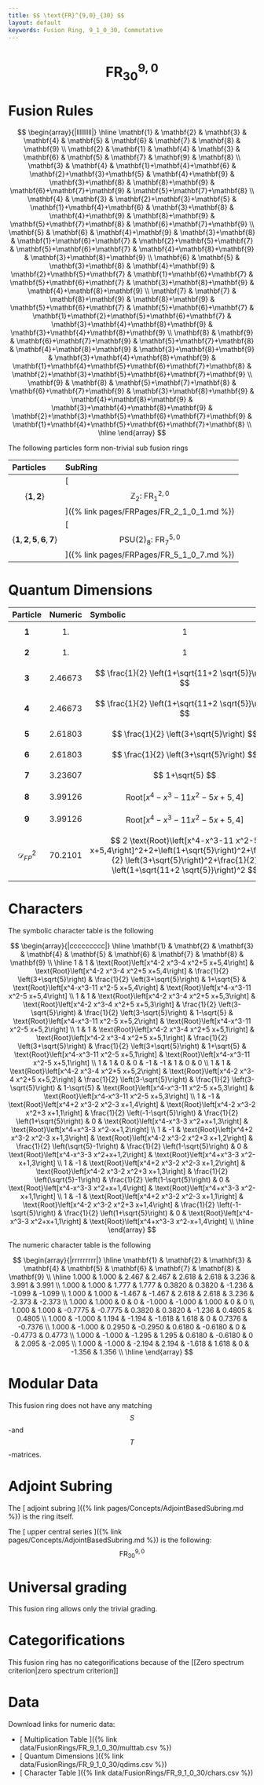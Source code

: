 ```yaml
---
title: $$ \text{FR}^{9,0}_{30} $$
layout: default
keywords: Fusion Ring, 9_1_0_30, Commutative
---
```

# $$ \text{FR}^{9,0}_{30} $$


# Fusion Rules

$$
\begin{array}{|lllllllll|}
\hline
 \mathbf{1} & \mathbf{2} & \mathbf{3} & \mathbf{4} & \mathbf{5} & \mathbf{6} & \mathbf{7} & \mathbf{8} & \mathbf{9} \\
 \mathbf{2} & \mathbf{1} & \mathbf{4} & \mathbf{3} & \mathbf{6} & \mathbf{5} & \mathbf{7} & \mathbf{9} & \mathbf{8} \\
 \mathbf{3} & \mathbf{4} & \mathbf{1}+\mathbf{4}+\mathbf{6} & \mathbf{2}+\mathbf{3}+\mathbf{5} & \mathbf{4}+\mathbf{9} & \mathbf{3}+\mathbf{8} & \mathbf{8}+\mathbf{9} & \mathbf{6}+\mathbf{7}+\mathbf{9} & \mathbf{5}+\mathbf{7}+\mathbf{8} \\
 \mathbf{4} & \mathbf{3} & \mathbf{2}+\mathbf{3}+\mathbf{5} & \mathbf{1}+\mathbf{4}+\mathbf{6} & \mathbf{3}+\mathbf{8} & \mathbf{4}+\mathbf{9} & \mathbf{8}+\mathbf{9} & \mathbf{5}+\mathbf{7}+\mathbf{8} & \mathbf{6}+\mathbf{7}+\mathbf{9} \\
 \mathbf{5} & \mathbf{6} & \mathbf{4}+\mathbf{9} & \mathbf{3}+\mathbf{8} & \mathbf{1}+\mathbf{6}+\mathbf{7} & \mathbf{2}+\mathbf{5}+\mathbf{7} & \mathbf{5}+\mathbf{6}+\mathbf{7} & \mathbf{4}+\mathbf{8}+\mathbf{9} & \mathbf{3}+\mathbf{8}+\mathbf{9} \\
 \mathbf{6} & \mathbf{5} & \mathbf{3}+\mathbf{8} & \mathbf{4}+\mathbf{9} & \mathbf{2}+\mathbf{5}+\mathbf{7} & \mathbf{1}+\mathbf{6}+\mathbf{7} & \mathbf{5}+\mathbf{6}+\mathbf{7} & \mathbf{3}+\mathbf{8}+\mathbf{9} & \mathbf{4}+\mathbf{8}+\mathbf{9} \\
 \mathbf{7} & \mathbf{7} & \mathbf{8}+\mathbf{9} & \mathbf{8}+\mathbf{9} & \mathbf{5}+\mathbf{6}+\mathbf{7} & \mathbf{5}+\mathbf{6}+\mathbf{7} & \mathbf{1}+\mathbf{2}+\mathbf{5}+\mathbf{6}+\mathbf{7} & \mathbf{3}+\mathbf{4}+\mathbf{8}+\mathbf{9} & \mathbf{3}+\mathbf{4}+\mathbf{8}+\mathbf{9} \\
 \mathbf{8} & \mathbf{9} & \mathbf{6}+\mathbf{7}+\mathbf{9} & \mathbf{5}+\mathbf{7}+\mathbf{8} & \mathbf{4}+\mathbf{8}+\mathbf{9} & \mathbf{3}+\mathbf{8}+\mathbf{9} & \mathbf{3}+\mathbf{4}+\mathbf{8}+\mathbf{9} & \mathbf{1}+\mathbf{4}+\mathbf{5}+\mathbf{6}+\mathbf{7}+\mathbf{8} & \mathbf{2}+\mathbf{3}+\mathbf{5}+\mathbf{6}+\mathbf{7}+\mathbf{9} \\
 \mathbf{9} & \mathbf{8} & \mathbf{5}+\mathbf{7}+\mathbf{8} & \mathbf{6}+\mathbf{7}+\mathbf{9} & \mathbf{3}+\mathbf{8}+\mathbf{9} & \mathbf{4}+\mathbf{8}+\mathbf{9} & \mathbf{3}+\mathbf{4}+\mathbf{8}+\mathbf{9} & \mathbf{2}+\mathbf{3}+\mathbf{5}+\mathbf{6}+\mathbf{7}+\mathbf{9} & \mathbf{1}+\mathbf{4}+\mathbf{5}+\mathbf{6}+\mathbf{7}+\mathbf{8} \\
\hline
\end{array}
$$


The following particles form non-trivial sub fusion rings

| Particles | SubRing |
| :------ | :------ |
| $$ \{\mathbf{1},\mathbf{2}\} $$ | [ $$ \mathbb{Z}_2:\ \text{FR}^{2,0}_{1} $$ ]({% link pages/FRPages/FR_2_1_0_1.md %}) |
| $$ \{\mathbf{1},\mathbf{2},\mathbf{5},\mathbf{6},\mathbf{7}\} $$ | [ $$ \text{PSU(2})_8:\ \text{FR}^{5,0}_{7} $$ ]({% link pages/FRPages/FR_5_1_0_7.md %}) |


# Quantum Dimensions

| Particle | Numeric | Symbolic |
| :------ | :------ | :------ |
| $$ \mathbf{1} $$ | $$ 1. $$ | $$ 1 $$ |
| $$ \mathbf{2} $$ | $$ 1. $$ | $$ 1 $$ |
| $$ \mathbf{3} $$ | $$ 2.46673 $$ | $$ \frac{1}{2} \left(1+\sqrt{11+2 \sqrt{5}}\right) $$ |
| $$ \mathbf{4} $$ | $$ 2.46673 $$ | $$ \frac{1}{2} \left(1+\sqrt{11+2 \sqrt{5}}\right) $$ |
| $$ \mathbf{5} $$ | $$ 2.61803 $$ | $$ \frac{1}{2} \left(3+\sqrt{5}\right) $$ |
| $$ \mathbf{6} $$ | $$ 2.61803 $$ | $$ \frac{1}{2} \left(3+\sqrt{5}\right) $$ |
| $$ \mathbf{7} $$ | $$ 3.23607 $$ | $$ 1+\sqrt{5} $$ |
| $$ \mathbf{8} $$ | $$ 3.99126 $$ | $$ \text{Root}\left[x^4-x^3-11 x^2-5 x+5,4\right] $$ |
| $$ \mathbf{9} $$ | $$ 3.99126 $$ | $$ \text{Root}\left[x^4-x^3-11 x^2-5 x+5,4\right] $$ |
| $$ \mathcal{D}_{FP}^2 $$ | $$ 70.2101 $$ | $$ 2 \text{Root}\left[x^4-x^3-11 x^2-5 x+5,4\right]^2+2+\left(1+\sqrt{5}\right)^2+\frac{1}{2} \left(3+\sqrt{5}\right)^2+\frac{1}{2} \left(1+\sqrt{11+2 \sqrt{5}}\right)^2 $$ |

# Characters

The symbolic character table is the following

$$
\begin{array}{|ccccccccc|}
\hline
 \mathbf{1} & \mathbf{2} & \mathbf{3} & \mathbf{4} & \mathbf{5} & \mathbf{6} & \mathbf{7} & \mathbf{8} & \mathbf{9} \\
\hline
 1 & 1 & \text{Root}\left[x^4-2 x^3-4 x^2+5 x+5,4\right] & \text{Root}\left[x^4-2 x^3-4 x^2+5 x+5,4\right] & \frac{1}{2} \left(3+\sqrt{5}\right) & \frac{1}{2} \left(3+\sqrt{5}\right) & 1+\sqrt{5} & \text{Root}\left[x^4-x^3-11 x^2-5 x+5,4\right] & \text{Root}\left[x^4-x^3-11 x^2-5 x+5,4\right] \\
 1 & 1 & \text{Root}\left[x^4-2 x^3-4 x^2+5 x+5,3\right] & \text{Root}\left[x^4-2 x^3-4 x^2+5 x+5,3\right] & \frac{1}{2} \left(3-\sqrt{5}\right) & \frac{1}{2} \left(3-\sqrt{5}\right) & 1-\sqrt{5} & \text{Root}\left[x^4-x^3-11 x^2-5 x+5,2\right] & \text{Root}\left[x^4-x^3-11 x^2-5 x+5,2\right] \\
 1 & 1 & \text{Root}\left[x^4-2 x^3-4 x^2+5 x+5,1\right] & \text{Root}\left[x^4-2 x^3-4 x^2+5 x+5,1\right] & \frac{1}{2} \left(3+\sqrt{5}\right) & \frac{1}{2} \left(3+\sqrt{5}\right) & 1+\sqrt{5} & \text{Root}\left[x^4-x^3-11 x^2-5 x+5,1\right] & \text{Root}\left[x^4-x^3-11 x^2-5 x+5,1\right] \\
 1 & 1 & 0 & 0 & -1 & -1 & 1 & 0 & 0 \\
 1 & 1 & \text{Root}\left[x^4-2 x^3-4 x^2+5 x+5,2\right] & \text{Root}\left[x^4-2 x^3-4 x^2+5 x+5,2\right] & \frac{1}{2} \left(3-\sqrt{5}\right) & \frac{1}{2} \left(3-\sqrt{5}\right) & 1-\sqrt{5} & \text{Root}\left[x^4-x^3-11 x^2-5 x+5,3\right] & \text{Root}\left[x^4-x^3-11 x^2-5 x+5,3\right] \\
 1 & -1 & \text{Root}\left[x^4+2 x^3-2 x^2-3 x+1,4\right] & \text{Root}\left[x^4-2 x^3-2 x^2+3 x+1,1\right] & \frac{1}{2} \left(-1-\sqrt{5}\right) & \frac{1}{2} \left(1+\sqrt{5}\right) & 0 & \text{Root}\left[x^4-x^3-3 x^2+x+1,3\right] & \text{Root}\left[x^4+x^3-3 x^2-x+1,2\right] \\
 1 & -1 & \text{Root}\left[x^4+2 x^3-2 x^2-3 x+1,3\right] & \text{Root}\left[x^4-2 x^3-2 x^2+3 x+1,2\right] & \frac{1}{2} \left(\sqrt{5}-1\right) & \frac{1}{2} \left(1-\sqrt{5}\right) & 0 & \text{Root}\left[x^4-x^3-3 x^2+x+1,2\right] & \text{Root}\left[x^4+x^3-3 x^2-x+1,3\right] \\
 1 & -1 & \text{Root}\left[x^4+2 x^3-2 x^2-3 x+1,2\right] & \text{Root}\left[x^4-2 x^3-2 x^2+3 x+1,3\right] & \frac{1}{2} \left(\sqrt{5}-1\right) & \frac{1}{2} \left(1-\sqrt{5}\right) & 0 & \text{Root}\left[x^4-x^3-3 x^2+x+1,4\right] & \text{Root}\left[x^4+x^3-3 x^2-x+1,1\right] \\
 1 & -1 & \text{Root}\left[x^4+2 x^3-2 x^2-3 x+1,1\right] & \text{Root}\left[x^4-2 x^3-2 x^2+3 x+1,4\right] & \frac{1}{2} \left(-1-\sqrt{5}\right) & \frac{1}{2} \left(1+\sqrt{5}\right) & 0 & \text{Root}\left[x^4-x^3-3 x^2+x+1,1\right] & \text{Root}\left[x^4+x^3-3 x^2-x+1,4\right] \\
\hline
\end{array}
$$

The numeric character table is the following

$$
\begin{array}{|rrrrrrrrr|}
\hline
 \mathbf{1} & \mathbf{2} & \mathbf{3} & \mathbf{4} & \mathbf{5} & \mathbf{6} & \mathbf{7} & \mathbf{8} & \mathbf{9} \\
\hline
 1.000 & 1.000 & 2.467 & 2.467 & 2.618 & 2.618 & 3.236 & 3.991 & 3.991 \\
 1.000 & 1.000 & 1.777 & 1.777 & 0.3820 & 0.3820 & -1.236 & -1.099 & -1.099 \\
 1.000 & 1.000 & -1.467 & -1.467 & 2.618 & 2.618 & 3.236 & -2.373 & -2.373 \\
 1.000 & 1.000 & 0 & 0 & -1.000 & -1.000 & 1.000 & 0 & 0 \\
 1.000 & 1.000 & -0.7775 & -0.7775 & 0.3820 & 0.3820 & -1.236 & 0.4805 & 0.4805 \\
 1.000 & -1.000 & 1.194 & -1.194 & -1.618 & 1.618 & 0 & 0.7376 & -0.7376 \\
 1.000 & -1.000 & 0.2950 & -0.2950 & 0.6180 & -0.6180 & 0 & -0.4773 & 0.4773 \\
 1.000 & -1.000 & -1.295 & 1.295 & 0.6180 & -0.6180 & 0 & 2.095 & -2.095 \\
 1.000 & -1.000 & -2.194 & 2.194 & -1.618 & 1.618 & 0 & -1.356 & 1.356 \\
\hline
\end{array}
$$

# Modular Data

This fusion ring does not have any matching $$ S $$-and $$ T $$-matrices.

# Adjoint Subring

The [ adjoint subring ]({% link pages/Concepts/AdjointBasedSubring.md %}) is the ring itself.

The [ upper central series ]({% link pages/Concepts/AdjointBasedSubring.md %}) is the following:
$$ \text{FR}^{9,0}_{30} $$

# Universal grading

This fusion ring allows only the trivial grading.

# Categorifications

This fusion ring has no categorifications because of the [[Zero spectrum criterion|zero spectrum criterion]]

# Data

Download links for numeric data:

* [ Multiplication Table ]({% link data/FusionRings/FR_9_1_0_30/multtab.csv %})
* [ Quantum Dimensions ]({% link data/FusionRings/FR_9_1_0_30/qdims.csv %})
* [ Character Table ]({% link data/FusionRings/FR_9_1_0_30/chars.csv %})